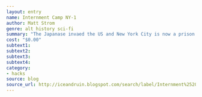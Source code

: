 ```yaml
---
layout: entry 
name: Internment Camp NY-1
author: Matt Strom
genre: alt history sci-fi
summary: "The Japanase invaed the US and New York City is now a prison camp, survive in the dog eat dog cityscape of mutants and mechs"
cost: "$0.00"
subtext1: 
subtext2: 
subtext3: 
subtext4: 
category:
- hacks
source: blog
source_url: http://iceandruin.blogspot.com/search/label/Internment%2520Camp%2520NY-1
---
```


